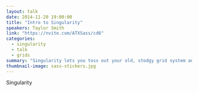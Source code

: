 ```yaml
---
layout: talk
date: 2014-11-20 19:00:00
title: "Intro to Singularity"
speakers: Taylor Smith
link: "https://nvite.com/ATXSass/cd6"
categories:
  - singularity
  - talk
  - grids
summary: "Singularity lets you toss out your old, stodgy grid system and create a system of columns and gutters that actually works with your content, allowing different layouts at different breakpoints, a visual order that isn't tied to your source order, and no more terrible class names."
thumbnail-image: sass-stickers.jpg
---
```


Singularity


